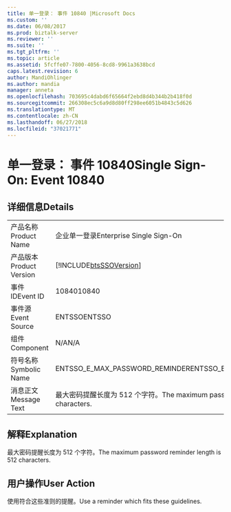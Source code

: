 ```yaml
---
title: 单一登录： 事件 10840 |Microsoft Docs
ms.custom: ''
ms.date: 06/08/2017
ms.prod: biztalk-server
ms.reviewer: ''
ms.suite: ''
ms.tgt_pltfrm: ''
ms.topic: article
ms.assetid: 5fcffe07-7800-4056-8cd8-9961a3638bcd
caps.latest.revision: 6
author: MandiOhlinger
ms.author: mandia
manager: anneta
ms.openlocfilehash: 703695c4dabd6f65664f2ebd8d4b344b2b418f0d
ms.sourcegitcommit: 266308ec5c6a9d8d80ff298ee6051b4843c5d626
ms.translationtype: MT
ms.contentlocale: zh-CN
ms.lasthandoff: 06/27/2018
ms.locfileid: "37021771"
---
```

# <a name="single-sign-on-event-10840"></a><span data-ttu-id="b7ea0-102">单一登录： 事件 10840</span><span class="sxs-lookup"><span data-stu-id="b7ea0-102">Single Sign-On: Event 10840</span></span>
## <a name="details"></a><span data-ttu-id="b7ea0-103">详细信息</span><span class="sxs-lookup"><span data-stu-id="b7ea0-103">Details</span></span>  
  
|                 |                                                            |
|-----------------|------------------------------------------------------------|
|  <span data-ttu-id="b7ea0-104">产品名称</span><span class="sxs-lookup"><span data-stu-id="b7ea0-104">Product Name</span></span>   |                 <span data-ttu-id="b7ea0-105">企业单一登录</span><span class="sxs-lookup"><span data-stu-id="b7ea0-105">Enterprise Single Sign-On</span></span>                  |
| <span data-ttu-id="b7ea0-106">产品版本</span><span class="sxs-lookup"><span data-stu-id="b7ea0-106">Product Version</span></span> | [!INCLUDE[btsSSOVersion](../includes/btsssoversion-md.md)] |
|    <span data-ttu-id="b7ea0-107">事件 ID</span><span class="sxs-lookup"><span data-stu-id="b7ea0-107">Event ID</span></span>     |                           <span data-ttu-id="b7ea0-108">10840</span><span class="sxs-lookup"><span data-stu-id="b7ea0-108">10840</span></span>                            |
|  <span data-ttu-id="b7ea0-109">事件源</span><span class="sxs-lookup"><span data-stu-id="b7ea0-109">Event Source</span></span>   |                           <span data-ttu-id="b7ea0-110">ENTSSO</span><span class="sxs-lookup"><span data-stu-id="b7ea0-110">ENTSSO</span></span>                           |
|    <span data-ttu-id="b7ea0-111">组件</span><span class="sxs-lookup"><span data-stu-id="b7ea0-111">Component</span></span>    |                            <span data-ttu-id="b7ea0-112">N/A</span><span class="sxs-lookup"><span data-stu-id="b7ea0-112">N/A</span></span>                             |
|  <span data-ttu-id="b7ea0-113">符号名称</span><span class="sxs-lookup"><span data-stu-id="b7ea0-113">Symbolic Name</span></span>  |               <span data-ttu-id="b7ea0-114">ENTSSO_E_MAX_PASSWORD_REMINDER</span><span class="sxs-lookup"><span data-stu-id="b7ea0-114">ENTSSO_E_MAX_PASSWORD_REMINDER</span></span>               |
|  <span data-ttu-id="b7ea0-115">消息正文</span><span class="sxs-lookup"><span data-stu-id="b7ea0-115">Message Text</span></span>   |  <span data-ttu-id="b7ea0-116">最大密码提醒长度为 512 个字符。</span><span class="sxs-lookup"><span data-stu-id="b7ea0-116">The maximum password reminder length is 512 characters.</span></span>   |
  
## <a name="explanation"></a><span data-ttu-id="b7ea0-117">解释</span><span class="sxs-lookup"><span data-stu-id="b7ea0-117">Explanation</span></span>  
 <span data-ttu-id="b7ea0-118">最大密码提醒长度为 512 个字符。</span><span class="sxs-lookup"><span data-stu-id="b7ea0-118">The maximum password reminder length is 512 characters.</span></span>  
  
## <a name="user-action"></a><span data-ttu-id="b7ea0-119">用户操作</span><span class="sxs-lookup"><span data-stu-id="b7ea0-119">User Action</span></span>  
 <span data-ttu-id="b7ea0-120">使用符合这些准则的提醒。</span><span class="sxs-lookup"><span data-stu-id="b7ea0-120">Use a reminder which fits these guidelines.</span></span>
